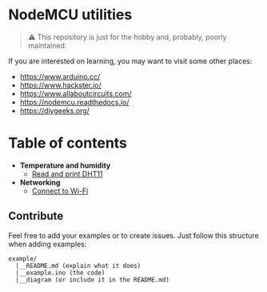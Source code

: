 # NodeMCU utilities

> :warning: This repository is just for the hobby and, probably, poorly maintained. 

If you are interested on learning, you may want to visit some other places:

- https://www.arduino.cc/
- https://www.hackster.io/
- https://www.allaboutcircuits.com/
- https://nodemcu.readthedocs.io/
- https://diygeeks.org/

# Table of contents

- **Temperature and humidity**
    - [Read and print DHT11](DHT11/)
- **Networking**
    - [Connect to Wi-Fi](WIFI/)

## Contribute

Feel free to add your examples or to create issues. Just follow this structure when adding examples:

```
example/
  |__README.md (explain what it does)
  |__example.ino (the code)
  |__diagram (or include it in the README.md)
```